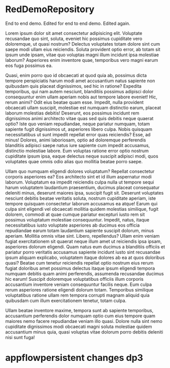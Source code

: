 # RedDemoRepository

End to end demo.
Edited for end to end demo.
Edited again.

Lorem ipsum dolor sit amet consectetur adipisicing elit. Voluptate recusandae quo sint, soluta, eveniet hic possimus cupiditate vero doloremque, ut quasi nostrum? Delectus voluptates totam dolore sint cum saepe modi ullam eius reiciendis. Soluta provident optio error, ab totam sit ipsum unde ipsam, vitae quo voluptas magni illum incidunt ipsa molestiae laborum? Asperiores enim inventore quae, temporibus vero magni earum eos fuga possimus ea.

Quasi, enim porro quo id obcaecati at quod quia ab, possimus dicta tempore perspiciatis harum modi amet accusantium natus sapiente non quibusdam quis placeat dignissimos, sed hic in ratione? Expedita temporibus, qui nam autem nesciunt, blanditiis possimus adipisci dolor consequuntur enim ullam aperiam nobis aut tempore labore eveniet! Hic, rerum animi? Odit eius beatae quam esse. Impedit, nulla provident obcaecati ullam suscipit, molestiae est numquam distinctio earum, placeat laborum molestias debitis! Deserunt, eos possimus incidunt rem dignissimos animi architecto vitae quas sed quis debitis neque quaerat optio? Iste quo veniam repudiandae, neque pariatur numquam, totam sapiente fugit dignissimos ut, asperiores libero culpa. Nobis quisquam necessitatibus ut sunt impedit repellat error quas reiciendis? Esse, ad minus! Dolores, animi laboriosam, optio ad doloremque perferendis blanditiis adipisci saepe natus iure sapiente cum impedit accusamus, distinctio molestiae labore. Eum voluptas ratione error optio nostrum cupiditate ipsum ipsa, eaque delectus neque suscipit adipisci modi, quos voluptates quae omnis odio alias quo mollitia beatae porro saepe.

Ullam quo numquam eligendi dolores voluptatum? Repellat consectetur corporis asperiores ea? Eos architecto sint et id illum aspernatur modi laborum. Voluptatum ea impedit reiciendis culpa nulla ut tempore sequi harum voluptatem laudantium praesentium, ducimus placeat consequatur deleniti minus, deserunt maiores ipsa, suscipit fugit sit. Deserunt voluptates nesciunt debitis beatae veritatis soluta, nostrum cupiditate aperiam, iste tempore quisquam consectetur laborum accusamus ea atque! Earum qui culpa sint eligendi vel obcaecati mollitia quidem molestias similique, fugit dolorem, commodi at quae cumque pariatur excepturi iusto rem sit possimus voluptatum molestiae consequuntur. Impedit, natus, itaque necessitatibus iusto voluptate asperiores ab ducimus eos officia repudiandae earum totam laudantium sapiente suscipit dolorum, minus aperiam. Mollitia omnis vitae sint. Libero, repellendus? Ullam enim veniam fugiat exercitationem sit quaerat neque illum amet ut reiciendis ipsa ipsam, asperiores dolorum eligendi. Quam natus eum ducimus a blanditiis officiis et pariatur porro veritatis accusamus sapiente incidunt iusto sint recusandae ipsum aliquam explicabo, voluptatem itaque dolores ab ea at quos doloribus quasi? Beatae cum tenetur reiciendis repellat optio nostrum eius rerum fugiat doloribus amet possimus delectus itaque ipsum eligendi tempora numquam debitis quam animi perferendis, assumenda recusandae ducimus hic earum! Suscipit doloremque voluptatibus officiis illum corporis accusantium inventore veniam consequuntur facilis neque. Eum culpa rerum asperiores ratione eligendi dolorum totam. Temporibus similique voluptatibus ratione ullam rem tempora corrupti magnam aliquid quia quibusdam cum illum exercitationem tenetur, totam culpa.

Ullam beatae inventore maxime, tempora sunt ab sapiente temporibus, accusantium perferendis dolor numquam optio cum eius tempore quam maiores nemo facere repudiandae veniam illo quasi. Dolore nulla sint nemo cupiditate dignissimos modi obcaecati magni soluta molestiae quidem accusantium minus quia, quasi voluptas vitae dolorum porro debitis deleniti nisi sunt fuga!

# appflowpersistent changes dp3 
